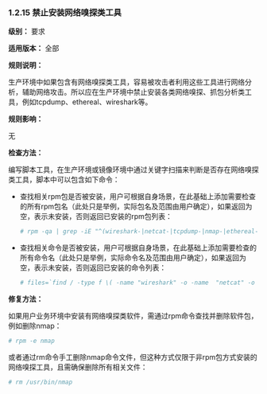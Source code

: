 ### 1.2.15 禁止安装网络嗅探类工具

**级别：** 要求

**适用版本：** 全部

**规则说明：** 

生产环境中如果包含有网络嗅探类工具，容易被攻击者利用这些工具进行网络分析，辅助网络攻击。所以应在生产环境中禁止安装各类网络嗅探、抓包分析类工具，例如tcpdump、ethereal、wireshark等。

**规则影响：**

无

**检查方法：**

编写脚本工具，在生产环境或镜像环境中通过关键字扫描来判断是否存在网络嗅探类工具，脚本中可以包含如下命令：

* 查找相关rpm包是否被安装，用户可根据自身场景，在此基础上添加需要检查的所有rpm包名（此处只是举例，实际包名及范围由用户确定），如果返回为空，表示未安装，否则返回已安装的rpm包列表：

  ```bash
  # rpm -qa | grep -iE "^(wireshark-|netcat-|tcpdump-|nmap-|ethereal-)"
  ```

* 查找相关命令是否被安装，用户可根据自身场景，在此基础上添加需要检查的所有命令名（此处只是举例，实际命令名及范围由用户确定），如果返回为空，表示未安装，否则返回已安装的命令列表：

  ```bash
  # files=`find / -type f \( -name "wireshark" -o -name  "netcat" -o -name "tcpdump" -o -name "nmap" -o  -name "ethereal" \) 2>/dev/null`;for f in $files;do if [ -n "$f" ];then file $f | grep -i "ELF" ;fi;done
  ```

**修复方法：**

如果用户业务环境中安装有网络嗅探类软件，需通过rpm命令查找并删除软件包，例如删除nmap：

```bash
# rpm -e nmap
```

或者通过rm命令手工删除nmap命令文件，但这种方式仅限于非rpm包方式安装的网络嗅探工具，且需确保删除所有相关文件：

```bash
# rm /usr/bin/nmap
```